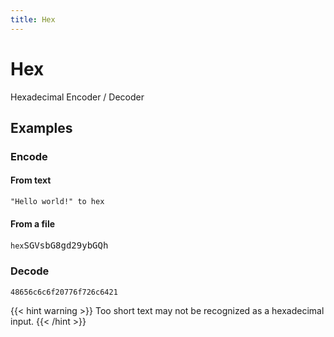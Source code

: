 ```yaml
---
title: Hex
---
```


# Hex

Hexadecimal  Encoder / Decoder

## Examples

### Encode

#### From text

<pre class="example">
<code>"Hello world!" to hex</code>
</pre>

#### From a file

<pre class="example">
<code>hex</code><span class="file" data-filename="data.txt">SGVsbG8gd29ybGQh</span>
</pre>

### Decode

<pre class="example">
<code>48656c6c6f20776f726c6421</code>
</pre>

{{< hint warning >}}
Too short text may not be recognized as a hexadecimal input.
{{< /hint >}}
